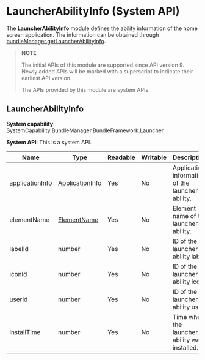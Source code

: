 # LauncherAbilityInfo (System API)

The **LauncherAbilityInfo** module defines the ability information of the home screen application. The information can be obtained through [bundleManager.getLauncherAbilityInfo](js-apis-launcherBundleManager-sys.md#launcherbundlemanagergetlauncherabilityinfo9).

> **NOTE**
>
> The initial APIs of this module are supported since API version 9. Newly added APIs will be marked with a superscript to indicate their earliest API version.
> 
> The APIs provided by this module are system APIs.

## LauncherAbilityInfo

**System capability**: SystemCapability.BundleManager.BundleFramework.Launcher

**System API**: This is a system API.

| Name           | Type                                                       | Readable| Writable| Description                                |
| --------------- | ----------------------------------------------------------- | ---- | ---- | ------------------------------------ |
| applicationInfo | [ApplicationInfo](js-apis-bundleManager-applicationInfo.md) | Yes  | No  | Application information of the launcher ability.|
| elementName     | [ElementName](js-apis-bundleManager-elementName.md)         | Yes  | No  | Element name of the launcher ability.   |
| labelId         | number                                                      | Yes  | No  | ID of the launcher ability label.            |
| iconId          | number                                                      | Yes  | No  | ID of the launcher ability icon.            |
| userId          | number                                                      | Yes  | No  | ID of the launcher ability user.            |
| installTime     | number                                                      | Yes  | No  | Time when the launcher ability was installed.          |
